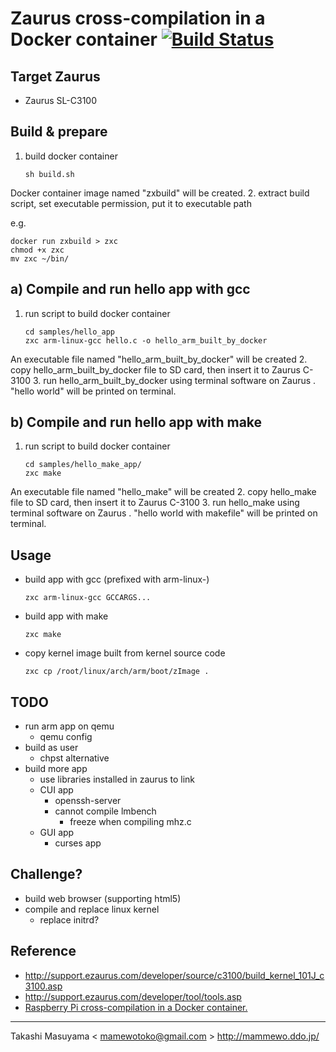 Zaurus cross-compilation in a Docker container [![Build Status](https://travis-ci.org/mamewotoko/zaurus_xdocker.svg?branch=master)](https://travis-ci.org/mamewotoko/zaurus_xdocker)
==============================================

Target Zaurus
-------------
* Zaurus SL-C3100

Build & prepare
---------------------
1. build docker container

    ```
    sh build.sh
    ```
Docker container image named "zxbuild" will be created.
2. extract build script, set executable permission, put it to executable path

  e.g.
  ```
  docker run zxbuild > zxc
  chmod +x zxc
  mv zxc ~/bin/
  ```

a) Compile and run hello app with gcc
-------------------------------------
1. run script to build docker container

    ```
    cd samples/hello_app
    zxc arm-linux-gcc hello.c -o hello_arm_built_by_docker
    ```
An executable file named "hello_arm_built_by_docker" will be created
2. copy hello_arm_built_by_docker file to SD card, then insert it to Zaurus C-3100
3. run hello_arm_built_by_docker using terminal software on Zaurus . "hello world" will be printed on terminal.

b) Compile and run hello app with make
-------------------------------------
1. run script to build docker container

    ```
    cd samples/hello_make_app/
    zxc make
    ```
An executable file named "hello_make" will be created
2. copy hello_make file to SD card, then insert it to Zaurus C-3100
3. run hello_make using terminal software on Zaurus . "hello world with makefile" will be printed on terminal.

Usage
-----
* build app with gcc (prefixed with arm-linux-)

   ```
   zxc arm-linux-gcc GCCARGS...
   ```
* build app with make

   ```
   zxc make
   ```
* copy kernel image built from kernel source code
  
  ```
  zxc cp /root/linux/arch/arm/boot/zImage .
  ```

TODO
----
* run arm app on qemu
  * qemu config
* build as user 
  * chpst alternative 
* build more app
  * use libraries installed in zaurus to link
  * CUI app
    * openssh-server
    * cannot compile lmbench
      * freeze when compiling mhz.c
  * GUI app
    * curses app

Challenge?
----------
* build web browser (supporting html5)
* compile and replace linux kernel
  * replace initrd?

Reference
---------
* http://support.ezaurus.com/developer/source/c3100/build_kernel_101J_c3100.asp
* http://support.ezaurus.com/developer/tool/tools.asp
* [Raspberry Pi cross-compilation in a Docker container.](https://github.com/sdt/docker-raspberry-pi-cross-compiler)

----
Takashi Masuyama < mamewotoko@gmail.com >
http://mammewo.ddo.jp/
